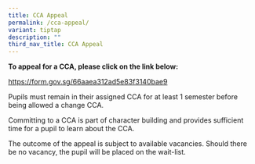 ```yaml
---
title: CCA Appeal
permalink: /cca-appeal/
variant: tiptap
description: ""
third_nav_title: CCA Appeal
---
```

<p><strong>To appeal for a CCA, please click on the link below:</strong>
</p>
<p><a href="https://form.gov.sg/66aaea312ad5e83f3140bae9" rel="noopener noreferrer nofollow" target="_blank">https://form.gov.sg/66aaea312ad5e83f3140bae9</a>
</p>
<p>Pupils must remain in their assigned CCA for at least 1 semester before
being allowed a change CCA.</p>
<p>Committing to a CCA is part of character building and provides sufficient
time for a pupil to learn about the CCA.</p>
<p>The outcome of the appeal is subject to available vacancies. Should there
be no vacancy, the pupil will be placed on the wait-list.</p>
<p></p>